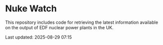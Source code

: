 # Nuke Watch

This repository includes code for retrieving the latest information available on the output of EDF nuclear power plants in the UK.

Last updated: 2025-08-29 07:15
